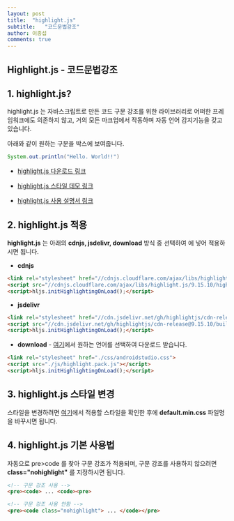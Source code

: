```yaml
---
layout: post
title:  "highlight.js"
subtitle:   "코드문법강조"
author: 이종섭
comments: true
---
```


## __Highlight.js - 코드문법강조__

## __1. highlight.js?__

highlight.js 는 자바스크립트로 만든 코드 구문 강조를 위한 라이브러리로 어떠한 프레임워크에도 의존하지 않고, 거의 모든 마크업에서 작동하며 자동 언어 감지기능을 갖고 있습니다.

아래와 같이 원하는 구문을 박스에 보여줍니다.

```java
System.out.println("Hello. World!!")
```

* [highlight.js 다운로드 링크](https://highlightjs.org/download/)

* [highlight.js 스타일 데모 링크 ](https://highlightjs.org/static/demo/)

* [highlight.js 사용 설명서 링크](https://highlightjs.readthedocs.io/en/latest/index.html)

  

## __2. highlight.js 적용__

__highlight.js__ 는 아래의 __cdnjs, jsdelivr, download__ 방식 중 선택하여 __<head>__ 에 넣어 적용하시면 됩니다.

* __cdnjs__

```html
<link rel="stylesheet" href="//cdnjs.cloudflare.com/ajax/libs/highlight.js/9.15.10/styles/default.min.css">
<script src="//cdnjs.cloudflare.com/ajax/libs/highlight.js/9.15.10/highlight.min.js"></script>
<script>hljs.initHighlightingOnLoad();</script>
```

* __jsdelivr__

```html
<link rel="stylesheet" href="//cdn.jsdelivr.net/gh/highlightjs/cdn-release@9.15.10/build/styles/default.min.css">
<script src="//cdn.jsdelivr.net/gh/highlightjs/cdn-release@9.15.10/build/highlight.min.js"></script>
<script>hljs.initHighlightingOnLoad();</script>
```

* __download__ - [여기](https://highlightjs.org/download/)에서 원하는 언어를 선택하여 다운로드 받습니다.

```html
<link rel="stylesheet" href="./css/androidstudio.css">
<script src="./js/highlight.pack.js"></script>
<script>hljs.initHighlightingOnLoad();</script>
```

 

## __3. highlight.js 스타일 변경__

스타일을 변경하려면 [여기](https://highlightjs.org/static/demo/)에서 적용할 스타일을 확인한 후에 __default.min.css__ 파일명을 바꾸시면 됩니다.

 

## __4. highlight.js 기본 사용법__

자동으로 pre>code 를 찾아 구문 강조가 적용되며, 구문 강조를 사용하지 않으려면 __class="nohighlight"__ 를 지정하시면 됩니다.

```html
<!-- 구문 강조 사용 -->
<pre><code> ... <code><pre>

<!-- 구문 강조 사용 안함 -->
<pre><code class="nohighlight"> ... </code></pre>
```























